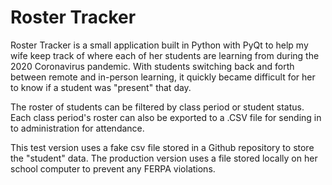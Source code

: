 # Roster Tracker
Roster Tracker is a small application built in Python with PyQt to help my wife keep track of where each of her students are learning from during the 2020 Coronavirus pandemic. With students switching back and forth between remote and in-person learning, it quickly became difficult for her to know if a student was "present" that day.

The roster of students can be filtered by class period or student status. Each class period's roster can also be exported to a .CSV file for sending in to administration for attendance.

This test version uses a fake csv file stored in a Github repository to store the "student" data. The production version uses a file stored locally on her school computer to prevent any FERPA violations.
